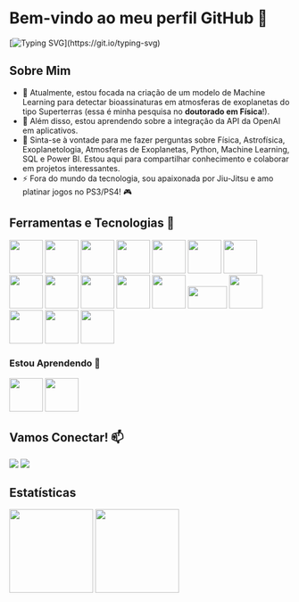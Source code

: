 # Bem-vindo ao meu perfil GitHub 🚀

[![Typing SVG](https://readme-typing-svg.demolab.com/?lines=Olá,+sou+Sarah+Barbosa!)](https://git.io/typing-svg)

## Sobre Mim

- 🔭 Atualmente, estou focada na criação de um modelo de Machine Learning para detectar bioassinaturas em atmosferas de exoplanetas do tipo Superterras (essa é minha pesquisa no **doutorado em Física**!).
- 🌱 Além disso, estou aprendendo sobre a integração da API da OpenAI em aplicativos.
- 💬 Sinta-se à vontade para me fazer perguntas sobre Física, Astrofísica, Exoplanetologia, Atmosferas de Exoplanetas, Python, Machine Learning, SQL e Power BI. Estou aqui para compartilhar conhecimento e colaborar em projetos interessantes.
- ⚡ Fora do mundo da tecnologia, sou apaixonada por Jiu-Jitsu e amo platinar jogos no PS3/PS4! 🎮

## Ferramentas e Tecnologias  🔧

<img src="https://cdn.jsdelivr.net/gh/devicons/devicon/icons/inkscape/inkscape-plain.svg" width="60" height="60"/> <img src="https://cdn.jsdelivr.net/gh/devicons/devicon/icons/latex/latex-original.svg" width="60" height="60"/> <img src="https://cdn.jsdelivr.net/gh/devicons/devicon/icons/mysql/mysql-original.svg" width="60" height="60"/> <img src="https://cdn.jsdelivr.net/gh/devicons/devicon/icons/postgresql/postgresql-original.svg" width="60" height="60"/> <img src="https://cdn.jsdelivr.net/gh/devicons/devicon/icons/vscode/vscode-original.svg" width="60" height="60"/> <img src="https://cdn.jsdelivr.net/gh/devicons/devicon/icons/python/python-original.svg" width="60" height="60"/> <img src="https://cdn.jsdelivr.net/gh/devicons/devicon/icons/jupyter/jupyter-original-wordmark.svg" width="60" height="60"/> <img src="https://cdn.jsdelivr.net/gh/devicons/devicon/icons/numpy/numpy-original.svg" width="60" height="60"/> <img src="https://cdn.jsdelivr.net/gh/devicons/devicon/icons/pandas/pandas-original.svg" width="60" height="60"/> <img src="https://upload.wikimedia.org/wikipedia/commons/thumb/8/84/Matplotlib_icon.svg/2048px-Matplotlib_icon.svg.png" width="60" height="60"/> <img src="https://seaborn.pydata.org/_images/logo-mark-lightbg.svg" width="60" height="60"/>  <img src="https://cdn.icon-icons.com/icons2/2699/PNG/512/plot_ly_logo_icon_168902.png" width="60" height="60"/> <img src="https://upload.wikimedia.org/wikipedia/commons/thumb/0/05/Scikit_learn_logo_small.svg/2560px-Scikit_learn_logo_small.svg.png" width="70" height="40"/> <img src="https://cdn.jsdelivr.net/gh/devicons/devicon/icons/tensorflow/tensorflow-original.svg" width="60" height="60"/> <img src="https://www.astropy.org/images/astropy_brandmark.png" width="60" height="60"/> <img src="https://cdn.jsdelivr.net/gh/devicons/devicon/icons/r/r-original.svg" width="60" height="60"/> <img src="https://cdn.jsdelivr.net/gh/devicons/devicon/icons/rstudio/rstudio-original.svg" width="60" height="60"/> 

### Estou Aprendendo 🧠

<img src="https://cdn.jsdelivr.net/gh/devicons/devicon/icons/git/git-original.svg" width="60" height="60"/> <img src="https://cdn.jsdelivr.net/gh/devicons/devicon/icons/docker/docker-original.svg" width="60" height="60"/> 

## Vamos Conectar! 📫

<div>
<a href = "mailto:sarah@fisica.ufc.br"><img src="https://img.shields.io/badge/Gmail-D14836?style=for-the-badge&logo=gmail&logoColor=white" target="_blank"></a>
<a href="https://www.linkedin.com/in/sarah-aroucha-barbosa/" target="_blank"><img src="https://img.shields.io/badge/-LinkedIn-%230077B5?style=for-the-badge&logo=linkedin&logoColor=white" target="_blank"></a>   
</div>

## Estatísticas

<div>
<img height="150em" src="https://github-readme-stats-git-masterrstaa-rickstaa.vercel.app/api/top-langs/?username=SarahBarbosa&layout=compact&langs_count=7&theme=radical"/>
<img height="150em" src="https://github-readme-stats-git-masterrstaa-rickstaa.vercel.app/api?username=SarahBarbosa&show_icons=true&theme=radical&include_all_commits=true&count_private=true"/>
</div>
